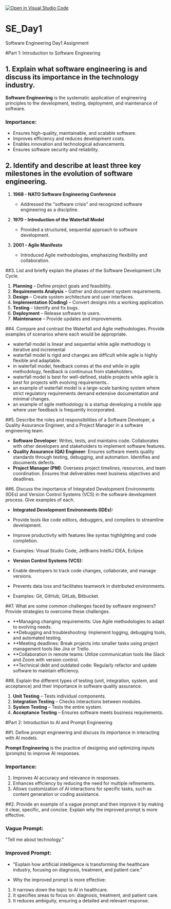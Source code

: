 [![Open in Visual Studio Code](https://classroom.github.com/assets/open-in-vscode-2e0aaae1b6195c2367325f4f02e2d04e9abb55f0b24a779b69b11b9e10269abc.svg)](https://classroom.github.com/online_ide?assignment_repo_id=18457323&assignment_repo_type=AssignmentRepo)
# SE_Day1
Software Engineering Day1 Assignment

#Part 1: Introduction to Software Engineering

## 1. Explain what software engineering is and discuss its importance in the technology industry.
**Software Engineering** is the systematic application of engineering principles to the development, testing, deployment, and maintenance of software. 

### **Importance:**
- Ensures high-quality, maintainable, and scalable software.
- Improves efficiency and reduces development costs.
- Enables innovation and technological advancements.
- Ensures software security and reliability.

## 2. Identify and describe at least three key milestones in the evolution of software engineering.
1. **1968 - NATO Software Engineering Conference**  
   - Addressed the "software crisis" and recognized software engineering as a discipline.

2. **1970 - Introduction of the Waterfall Model**  
   - Provided a structured, sequential approach to software development.

3. **2001 - Agile Manifesto**  
   - Introduced Agile methodologies, emphasizing flexibility and collaboration.

##3. List and briefly explain the phases of the Software Development Life Cycle.
1. **Planning** – Define project goals and feasibility.
2. **Requirements Analysis** – Gather and document system requirements.
3. **Design** – Create system architecture and user interfaces.
4. **Implementation (Coding)** – Convert designs into a working application.
5. **Testing** – Identify and fix bugs.
6. **Deployment** – Release software to users.
7. **Maintenance** – Provide updates and improvements.

##4. Compare and contrast the Waterfall and Agile methodologies. Provide examples of scenarios where each would be appropriate.
- waterfall model is linear and sequential while agile methodlogy is iterative and incremental
- waterfall model is rigid and changes are difficult while agile is highly flexible and adaptable.
- in waterfall model, feedback comes at the end while in agile methodology, feedback is continuous from stakeholders.
- waterfall model is best for well-defined, stable projects while agile is best for projects with evolving requirements..
- an example of waterfall model is a large-scale banking system where strict regulatory requirements demand extensive documentation and minimal changes.
- an example of agile methodology is a startup developing a mobile app where user feedback is frequently incorporated.

##5. Describe the roles and responsibilities of a Software Developer, a Quality Assurance Engineer, and a Project Manager in a software engineering team.
- **Software Developer**: Writes, tests, and maintains code. Collaborates with other developers and stakeholders to implement software features.
- **Quality Assurance (QA) Engineer**: Ensures software meets quality standards through testing, debugging, and automation. Identifies and documents defects.
- **Project Manager (PM)**: Oversees project timelines, resources, and team coordination. Ensures that deliverables meet business objectives and deadlines.

##6. Discuss the importance of Integrated Development Environments (IDEs) and Version Control Systems (VCS) in the software development process. Give examples of each.
- **Integrated Development Environments (IDEs):**

- Provide tools like code editors, debuggers, and compilers to streamline development.
- Improve productivity with features like syntax highlighting and code completion.
- Examples: Visual Studio Code, JetBrains IntelliJ IDEA, Eclipse.

- **Version Control Systems (VCS):**

- Enable developers to track code changes, collaborate, and manage versions.
- Prevents data loss and facilitates teamwork in distributed environments.
- Examples: Git, GitHub, GitLab, Bitbucket.

##7. What are some common challenges faced by software engineers? Provide strategies to overcome these challenges.

- **Managing changing requirements: Use Agile methodologies to adapt to evolving needs.
- **Debugging and troubleshooting: Implement logging, debugging tools, and automated testing.
- **Meeting deadlines: Break projects into smaller tasks using project management tools like Jira or Trello.
- **Collaboration in remote teams: Utilize communication tools like Slack and Zoom with version control.
- **Technical debt and outdated code: Regularly refactor and update software to maintain efficiency.

##8. Explain the different types of testing (unit, integration, system, and acceptance) and their importance in software quality assurance.
1. **Unit Testing** – Tests individual components.  
2. **Integration Testing** – Checks interactions between modules.  
3. **System Testing** – Tests the entire system.  
4. **Acceptance Testing** – Ensures software meets business requirements.

#Part 2: Introduction to AI and Prompt Engineering


##1. Define prompt engineering and discuss its importance in interacting with AI models.

**Prompt Engineering** is the practice of designing and optimizing inputs (prompts) to improve AI responses.

### Importance:

1. Improves AI accuracy and relevance in responses.
2. Enhances efficiency by reducing the need for multiple refinements.
3. Allows customization of AI interactions for specific tasks, such as content generation or coding assistance.

##2. Provide an example of a vague prompt and then improve it by making it clear, specific, and concise. Explain why the improved prompt is more effective.

### Vague Prompt:
"Tell me about technology."

### Improved Prompt:
- "Explain how artificial intelligence is transforming the healthcare industry, focusing on diagnosis, treatment, and patient care."

- Why the improved prompt is more effective:

1. It narrows down the topic to AI in healthcare.
2. It specifies areas to focus on: diagnosis, treatment, and patient care.
3. It reduces ambiguity, ensuring a detailed and relevant response.
